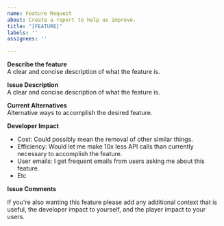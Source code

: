 ```yaml
---
name: Feature Request
about: Create a report to help us improve.
title: "[FEATURE]"
labels: ''
assignees: ''

---
```


**Describe the feature**  
A clear and concise description of what the feature is.

**Issue Description**  
A clear and concise description of what the feature is.

**Current Alternatives**  
Alternative ways to accomplish the desired feature.

**Developer Impact**
<!-- Describe how this affects you as a developer. -->
* Cost: Could possibly mean the removal of other similar things.
* Efficiency: Would let me make 10x less API calls than currently necessary to accomplish the feature.
* User emails: I get frequent emails from users asking me about this feature.
* Etc

**Issue Comments**
<!-- Might want to leave this as instructions for any replies to your issue -->
If you're also wanting this feature please add any additional context that is useful, the developer impact to yourself, and the player impact to your users.
